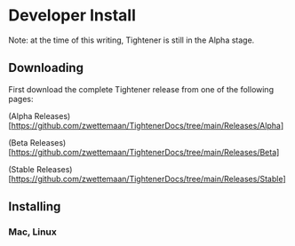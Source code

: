 # Developer Install

Note: at the time of this writing, Tightener is still in the Alpha stage.

## Downloading

First download the complete Tightener release from one of the following pages:

(Alpha Releases)[https://github.com/zwettemaan/TightenerDocs/tree/main/Releases/Alpha]

(Beta Releases)[https://github.com/zwettemaan/TightenerDocs/tree/main/Releases/Beta]

(Stable Releases)[https://github.com/zwettemaan/TightenerDocs/tree/main/Releases/Stable]

## Installing

### Mac, Linux

